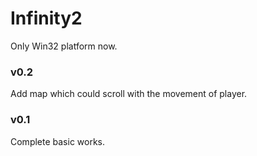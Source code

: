 # Infinity2
Only Win32 platform now.

### v0.2
Add map which could scroll with the movement of player.

### v0.1
Complete basic works.
